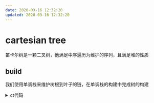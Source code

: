 ```yaml
---
date: 2020-03-16 12:32:20
updated: 2020-03-16 12:32:20
---
```

# cartesian tree
笛卡尔树是一颗二叉树，他满足中序遍历为维护的序列，且满足堆的性质

## build
我们使用单调栈来维护树根到叶子的链，在单调栈的构建中完成树的构建

<details>
<summary>ct代码</summary>
{% include_code tree lang:cpp cpp/perfect/data_structure/cartesian_tree.h %}
</details>